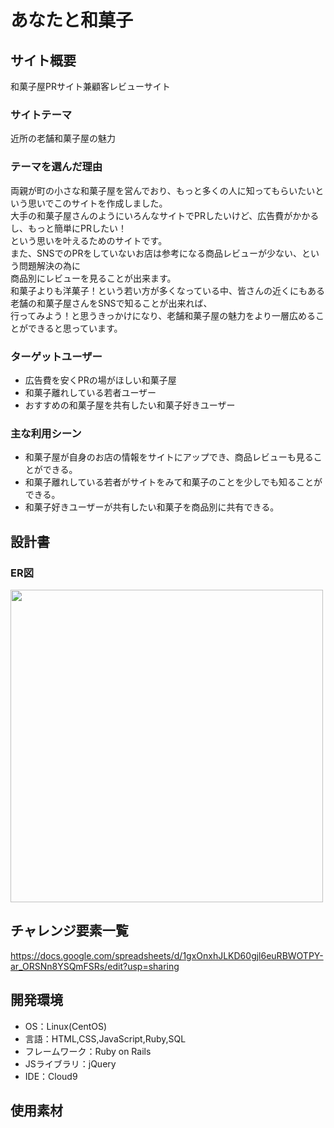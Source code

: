 # あなたと和菓子

## サイト概要
和菓子屋PRサイト兼顧客レビューサイト

### サイトテーマ
近所の老舗和菓子屋の魅力

### テーマを選んだ理由
両親が町の小さな和菓子屋を営んでおり、もっと多くの人に知ってもらいたいという思いでこのサイトを作成しました。<br />
大手の和菓子屋さんのようにいろんなサイトでPRしたいけど、広告費がかかるし、もっと簡単にPRしたい！<br />
という思いを叶えるためのサイトです。<br />
また、SNSでのPRをしていないお店は参考になる商品レビューが少ない、という問題解決の為に <br />
商品別にレビューを見ることが出来ます。<br />
和菓子よりも洋菓子！という若い方が多くなっている中、皆さんの近くにもある老舗の和菓子屋さんをSNSで知ることが出来れば、<br />
行ってみよう！と思うきっかけになり、老舗和菓子屋の魅力をより一層広めることができると思っています。<br />

### ターゲットユーザー
- 広告費を安くPRの場がほしい和菓子屋
- 和菓子離れしている若者ユーザー
- おすすめの和菓子屋を共有したい和菓子好きユーザー

### 主な利用シーン
- 和菓子屋が自身のお店の情報をサイトにアップでき、商品レビューも見ることができる。
- 和菓子離れしている若者がサイトをみて和菓子のことを少しでも知ることができる。
- 和菓子好きユーザーが共有したい和菓子を商品別に共有できる。

## 設計書
### ER図
<img src="https://user-images.githubusercontent.com/79884989/120259195-72ccad80-c2ce-11eb-82ca-ada6227d898f.jpg" width="500px">



## チャレンジ要素一覧
https://docs.google.com/spreadsheets/d/1gxOnxhJLKD60gjl6euRBWOTPY-ar_ORSNn8YSQmFSRs/edit?usp=sharing

## 開発環境
- OS：Linux(CentOS)
- 言語：HTML,CSS,JavaScript,Ruby,SQL
- フレームワーク：Ruby on Rails
- JSライブラリ：jQuery
- IDE：Cloud9

## 使用素材
